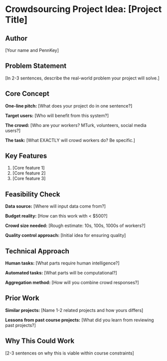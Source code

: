# Crowdsourcing Project Idea: [Project Title]

## Author
[Your name and PennKey]

## Problem Statement
[In 2-3 sentences, describe the real-world problem your project will solve.]

## Core Concept
**One-line pitch:** [What does your project do in one sentence?]

**Target users:** [Who will benefit from this system?]

**The crowd:** [Who are your workers? MTurk, volunteers, social media users?]

**The task:** [What EXACTLY will crowd workers do? Be specific.]

## Key Features
1. [Core feature 1]
2. [Core feature 2]  
3. [Core feature 3]

## Feasibility Check
**Data source:** [Where will input data come from?]

**Budget reality:** [How can this work with < $500?]

**Crowd size needed:** [Rough estimate: 10s, 100s, 1000s of workers?]

**Quality control approach:** [Initial idea for ensuring quality]

## Technical Approach
**Human tasks:** [What parts require human intelligence?]

**Automated tasks:** [What parts will be computational?]

**Aggregation method:** [How will you combine crowd responses?]

## Prior Work
**Similar projects:** [Name 1-2 related projects and how yours differs]

**Lessons from past course projects:** [What did you learn from reviewing past projects?]

## Why This Could Work
[2-3 sentences on why this is viable within course constraints]
